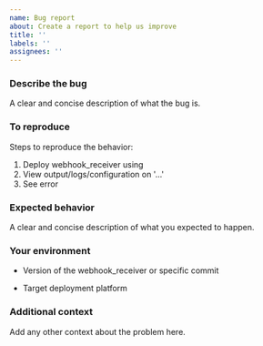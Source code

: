 ```yaml
---
name: Bug report
about: Create a report to help us improve
title: ''
labels: ''
assignees: ''
---
```

### Describe the bug

A clear and concise description of what the bug is.

### To reproduce

Steps to reproduce the behavior:

1. Deploy webhook_receiver using
2. View output/logs/configuration on '...'
3. See error

### Expected behavior

A clear and concise description of what you expected to happen.

### Your environment

- Version of the webhook_receiver or specific commit
<!-- - Version of project language -->
- Target deployment platform

### Additional context

Add any other context about the problem here.
